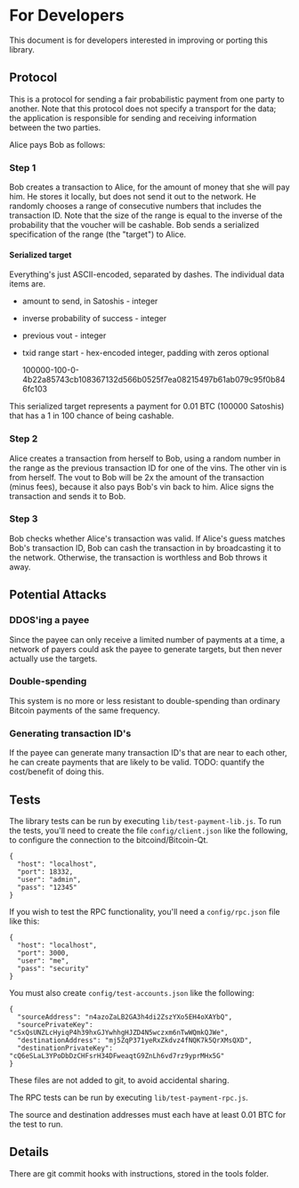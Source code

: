 For Developers
==============
This document is for developers interested in improving or porting this library.

Protocol
--------
This is a protocol for sending a fair probabilistic payment from one party to another.  Note that this protocol does not specify a transport for the data; the application is responsible for sending and receiving information between the two parties.

Alice pays Bob as follows:

### Step 1
Bob creates a transaction to Alice, for the amount of money that she will pay him.  He stores it locally, but does not send it out to the network.  He randomly chooses a range of consecutive numbers that includes the transaction ID.  Note that the size of the range is equal to the inverse of the probability that the voucher will be cashable.  Bob sends a serialized specification of the range (the "target") to Alice.

#### Serialized target
Everything's just ASCII-encoded, separated by dashes.  The individual data items are.

* amount to send, in Satoshis - integer
* inverse probability of success - integer
* previous vout - integer
* txid range start - hex-encoded integer, padding with zeros optional

    100000-100-0-4b22a85743cb108367132d566b0525f7ea08215497b61ab079c95f0b846fc103

This serialized target represents a payment for 0.01 BTC (100000 Satoshis) that has a 1 in 100 chance of being cashable.

### Step 2
Alice creates a transaction from herself to Bob, using a random number in the range as the previous transaction ID for one of the vins.  The other vin is from herself.  The vout to Bob will be 2x the amount of the transaction (minus fees), because it also pays Bob's vin back to him.  Alice signs the transaction and sends it to Bob.

### Step 3
Bob checks whether Alice's transaction was valid.  If Alice's guess matches Bob's transaction ID, Bob can cash the transaction in by broadcasting it to the network.  Otherwise, the transaction is worthless and Bob throws it away.

Potential Attacks
-----------------
### DDOS'ing a payee
Since the payee can only receive a limited number of payments at a time, a network of payers could ask the payee to generate targets, but then never actually use the targets.

### Double-spending
This system is no more or less resistant to double-spending than ordinary Bitcoin payments of the same frequency.

### Generating transaction ID's
If the payee can generate many transaction ID's that are near to each other, he can create payments that are likely to be valid.  TODO: quantify the cost/benefit of doing this.


Tests
-----
The library tests can be run by executing `lib/test-payment-lib.js`. To run the tests, you'll need to create the file `config/client.json` like the following, to configure the connection to the bitcoind/Bitcoin-Qt.

    {
      "host": "localhost",
      "port": 18332,
      "user": "admin",
      "pass": "12345"
    }

If you wish to test the RPC functionality, you'll need a `config/rpc.json` file like this:

    {
      "host": "localhost",
      "port": 3000,
      "user": "me",
      "pass": "security"
    }

You must also create `config/test-accounts.json` like the following:

    {
      "sourceAddress": "n4azoZaLB2GA3h4di2ZszYXo5EH4oXAYbQ",
      "sourcePrivateKey": "cSxQsUNZLcHyiqP4h39hxGJYwhhgHJZD4N5wczxm6nTwWQmkQJWe",
      "destinationAddress": "mj5ZqP371yeRxZkdvz4fNQK7k5QrXMsQXD",
      "destinationPrivateKey": "cQ6eSLaL3YPoDbDzCHFsrH34DFweaqtG9ZnLh6vd7rz9yprMHx5G"
    }

These files are not added to git, to avoid accidental sharing.

The RPC tests can be run by executing `lib/test-payment-rpc.js`.

The source and destination addresses must each have at least 0.01 BTC for the test to run.

Details
-------
There are git commit hooks with instructions, stored in the tools folder.